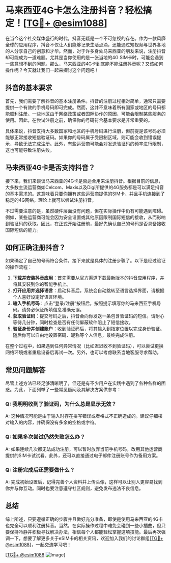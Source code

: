 # 马来西亚4G卡怎么注册抖音？轻松搞定！[[TG💪+ @esim1088](https://t.me/s/esim1088)]

在当今这个社交媒体盛行的时代，抖音无疑是一个不可忽视的存在。作为一款风靡全球的应用程序，抖音不仅让人们能够记录生活点滴，还能通过短视频与世界各地的人分享自己的创意和才华。然而，对于许多身处马来西亚的朋友来说，注册抖音却可能成为一道难题。尤其是当你使用的是一张当地的4G SIM卡时，可能会遇到一些意想不到的问题。那么，马来西亚的4G卡到底能不能注册抖音呢？又该如何操作呢？今天就让我们一起来探讨这个问题吧！

## 抖音的基本要求

首先，我们需要了解抖音的基本注册条件。抖音的注册过程相对简单，通常只需要提供一个有效的手机号码即可完成。然而，这并不意味着所有国家或地区的号码都能顺利注册。一些地区由于网络政策或者国际协作的原因，可能会限制某些服务的使用。因此，在尝试注册之前，确保你的号码符合基本要求是非常重要的。

具体来说，抖音支持大多数国家和地区的手机号码进行注册，但前提是该号码必须能够正常接收短信验证码。如果你的号码属于受限制区域，则可能会收到错误提示，导致无法完成注册。此外，有些运营商可能会对发送验证码的频率进行限制，这也可能导致注册失败。

## 马来西亚4G卡是否支持抖音？

接下来，我们来谈谈马来西亚的4G卡是否适合用来注册抖音。根据目前的信息，大多数主流运营商如Celcom、Maxis以及Digi所提供的4G服务都是可以满足抖音的基本需求的。这意味着只要你拥有这些运营商提供的SIM卡，并且手机连接到了稳定的4G网络，理论上就可以尝试注册抖音。

不过需要注意的是，虽然硬件层面没有问题，但在实际操作中仍有可能遇到障碍。例如，某些运营商可能会因为安全设置或其他原因限制国际短信的接收，从而影响到验证码的获取。因此，在正式开始注册前，最好先确认自己的号码是否具备接收国际短信的能力。

## 如何正确注册抖音？

如果确定了自己的号码符合条件，接下来就是具体的注册步骤了。以下是经过验证的操作流程：

1. **下载并安装抖音应用**：首先需要从官方渠道下载最新版本的抖音应用程序，并将其安装到你的智能手机上。
2. **打开应用并选择语言**：启动抖音后，系统会自动跳转至语言选择界面，请根据个人喜好设定好语言环境。
3. **输入手机号码**：点击“登录/注册”按钮后，按照提示填写你的马来西亚手机号码。请务必保证所填信息准确无误。
4. **获取验证码**：提交号码之后，抖音会向你发送一条包含验证码的短信。请耐心等待几分钟，同时检查是否有任何屏蔽软件阻止了短信接收。
5. **验证身份并创建账户**：收到验证码后，将其输入到指定位置以完成身份验证。随后你可以自由地设置密码、昵称等个人信息，最终完成注册。

在整个过程中，如果遇到任何异常情况（比如迟迟收不到验证码），可以尝试更换网络环境或者重启设备后再试一次。另外，也可以考虑联系当地客服寻求帮助。

## 常见问题解答

尽管上述方法已经足够清晰明了，但还是有不少用户在实践中遇到了各种各样的困惑。为此，下面列举了一些常见疑问及其解决方案供参考：

### Q: 我明明收到了验证码，为什么总是显示无效？
A: 这种情况可能是由于输入时存在拼写错误或者格式不正确造成的。建议仔细核对输入的内容，并确保没有多余的空格或字符。

### Q: 如果多次尝试仍然失败怎么办？
A: 如果连续几次都无法成功注册，可以暂时放弃当前手机号码，改用其他运营商提供的SIM卡试试看。此外，还可以直接通过电子邮件注册账号作为备用方案。

### Q: 注册完成后还需要做什么？
A: 完成初始设置后，记得完善个人资料并上传头像，这样可以让别人更容易找到你并与你互动。同时也要注意遵守社区规则，避免发布违法不良信息。

## 总结

综上所述，只要遵循正确的步骤并且做好充分准备，即使是使用马来西亚的4G卡也完全可以顺利注册抖音。当然，在实际操作过程中难免会碰到一些小插曲，但只要保持冷静并积极寻找解决办法，相信每个人都能轻松掌握这项技能。最后再次强调一下，想要了解更多关于eSIM卡的相关资讯，欢迎加入我们的讨论群组[[TG💪+ @esim1088](https://t.me/s/esim1088)]，一起交流学习吧！

[[TG💪+ @esim1088](https://t.me/s/esim1088) ![Image](https://i.postimg.cc/4NQfJmqS/Snipaste-2025-05-13-00-14-12.png)]